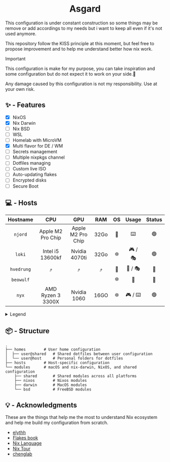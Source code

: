 <div align="center">
  <h1> Asgard </h1>
</div>

This configuration is under constant construction so some things may be remove or add accordings to my needs but i want to keep all even if it's not used anymore.

This repository follow the KISS principle at this moment, but feel free to propose improvement and to help me understand better how nix work.

> [!IMPORTANT]
> This configuration is make for my purpose, you can take inspiration and some configuration but do not expect it to work on your side.🙂
>
> Any damage caused by this configuration is not my responsibility. Use at your own risk.

## ✨️ - Features

- [x] NixOS
- [x] Nix Darwin
- [ ] Nix BSD
- [ ] WSL
- [ ] Homelab with MicroVM
- [x] Multi flavor for DE / WM
- [ ] Secrets management
- [ ] Multiple nixpkgs channel
- [ ] Dotfiles managing
- [ ] Custom live ISO
- [ ] Auto-updating flakes
- [ ] Encrypted disks
- [ ] Secure Boot

## 💻 - Hosts

|  Hostname  |        CPU        |        GPU        | RAM  | OS  |   Usage   | Status |
| :--------: | :---------------: | :---------------: | :--: | :-: | :-------: | :----: |
|  `njord`   | Apple M2 Pro Chip | Apple M2 Pro Chip | 32Go | 🍎️ |    ⌨️     |  🟢️   |
|   `loki`   | Intel i5 13600kf  |   Nvidia 4070ti   | 32Go | ❄️  | 🎮️ / 🎭️ |  🟢️   |
| `hvedrung` |        ⤴️         |        ⤴️         |  ⤴️  | 👹️ | 🧨️ / 🎭️ |  🔴️   |
| `beowulf`  |                   |                   |      | ❄️  |    💾️    |  🔴️   |
|   `nyx`    | AMD Ryzen 3 3300X |    Nvidia 1060    | 16GO | ❄️  | 🎮️ / ⌨️  |  🟢️   |

<details>
  <summary>Legend</summary>

- 🎮️ : Gaming
- 💾️ : Server
- ☁️ : Virtual Machime
- ⌨️ : Development
- 🧨️ : Testing purpose
- 🎭️ : Dual Boot

- ❄️ : NixOS
- 🍎️ : MacOS
- 👹️ : FreeBSD with NixBSD
</details>

## 📦 - Structure

```
.
├── homes        # User home configuration
│  ├── user@shared   # Shared dotfiles between user configuration
│  └── user@host     # Personal folders for dotfiles
├── hosts        # Host-specific configuration
└── modules      # macOS and nix-darwin, NixOS, and shared configuration
    ├── shared       # Shared modules across all platforms
    ├── nixos        # Nixos modules
    ├── darwin       # MacOS modules
    └── bsd          # FreeBSD modules
```

## 💡 - Acknowledgments

These are the things that help me the most to understand Nix ecosystem and help me build my configuration from scratch.

- [elythh](https://github.com/elythh/flake)
- [Flakes book](https://nixos-and-flakes.thiscute.world/)
- [Nix Language](https://nix.dev/)
- [Nix Tour](https://nixcloud.io/tour/?id=introduction/nix)
- [chenglab](https://github.com/eh8/chenglab/blob/main/modules/macos/base.nix)
